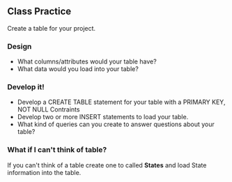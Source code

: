 ## Class Practice
Create a table for your project.  
### Design  
   - What columns/attributes would your table have?
   - What data would you load into your table?
 
### Develop it!
  - Develop a CREATE TABLE statement for your table with a PRIMARY KEY, NOT 
  NULL Contraints
  - Develop two or more INSERT statements to load your table.
  - What kind of queries can you create to answer questions about your table?


### What if I can't think of table?
If you can't think of a table create one to called <b>States</b> and load State information into the table.
